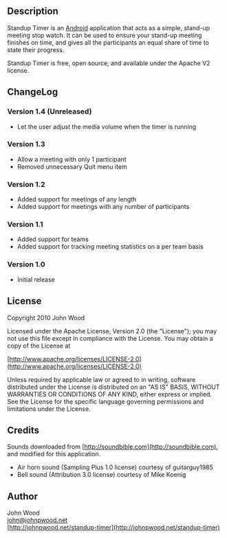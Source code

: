 ## Description
Standup Timer is an [Android](http://www.android.com) application
that acts as a simple, stand-up meeting stop watch.  It can be used to
ensure your stand-up meeting finishes on time, and gives all the
participants an equal share of time to state their progress.

Standup Timer is free, open source, and available under the Apache V2 license.

## ChangeLog

### Version 1.4 (Unreleased)
- Let the user adjust the media volume when the timer is running

### Version 1.3
- Allow a meeting with only 1 participant
- Removed unnecessary Quit menu item

### Version 1.2
- Added support for meetings of any length
- Added support for meetings with any number of participants

### Version 1.1
- Added support for teams
- Added support for tracking meeting statistics on a per team basis

### Version 1.0
- Initial release

## License
Copyright 2010 John Wood

Licensed under the Apache License, Version 2.0 (the "License");
you may not use this file except in compliance with the License.
You may obtain a copy of the License at

  [http://www.apache.org/licenses/LICENSE-2.0](http://www.apache.org/licenses/LICENSE-2.0)

Unless required by applicable law or agreed to in writing, software
distributed under the License is distributed on an "AS IS" BASIS,
WITHOUT WARRANTIES OR CONDITIONS OF ANY KIND, either express or implied.
See the License for the specific language governing permissions and
limitations under the License.

## Credits
Sounds downloaded from [http://soundbible.com](http://soundbible.com), and modified for this application.   
- Air horn sound (Sampling Plus 1.0 license) courtesy of guitarguy1985   
- Bell sound (Attribution 3.0 license) courtesy of Mike Koenig

## Author
John Wood  
[john@johnpwood.net](mailto:john@johnpwood.net)  
[http://johnpwood.net/standup-timer](http://johnpwood.net/standup-timer)   

